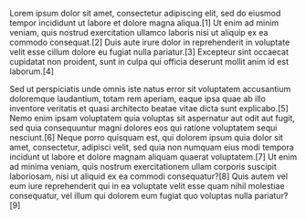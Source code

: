 Lorem ipsum dolor sit amet, consectetur adipiscing elit, sed do eiusmod 
tempor incididunt ut labore et dolore magna aliqua.[1] Ut enim ad minim 
veniam, quis nostrud exercitation ullamco laboris nisi ut aliquip ex ea 
commodo consequat.[2] Duis aute irure dolor in reprehenderit in voluptate 
velit esse cillum dolore eu fugiat nulla pariatur.[3] Excepteur sint 
occaecat cupidatat non proident, sunt in culpa qui officia deserunt 
mollit anim id est laborum.[4]


Sed ut perspiciatis unde omnis iste natus error sit voluptatem 
accusantium doloremque laudantium, totam rem aperiam, eaque ipsa quae ab
 illo inventore veritatis et quasi architecto beatae vitae dicta sunt 
explicabo.[5] Nemo enim ipsam voluptatem quia voluptas sit aspernatur aut 
odit aut fugit, sed quia consequuntur magni dolores eos qui ratione 
voluptatem sequi nesciunt.[6] Neque porro quisquam est, qui dolorem ipsum 
quia dolor sit amet, consectetur, adipisci velit, sed quia non numquam 
eius modi tempora incidunt ut labore et dolore magnam aliquam quaerat 
voluptatem.[7] Ut enim ad minima veniam, quis nostrum exercitationem ullam 
corporis suscipit laboriosam, nisi ut aliquid ex ea commodi consequatur?[8]
 Quis autem vel eum iure reprehenderit qui in ea voluptate velit esse 
quam nihil molestiae consequatur, vel illum qui dolorem eum fugiat quo 
voluptas nulla pariatur?[9]
